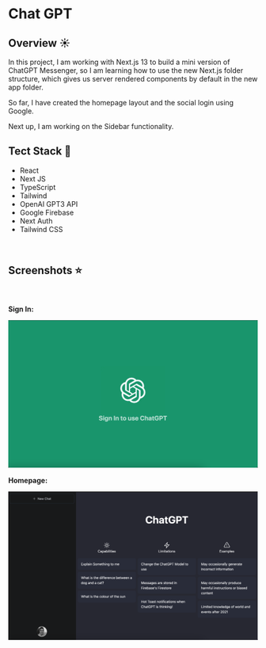# Chat GPT

## **Overview** ☀️

In this project, I am working with Next.js 13 to build a mini version of ChatGPT Messenger, so I am learning how to use the new Next.js folder structure, which gives us server rendered components by default in the new app folder.

So far, I have created the homepage layout and the social login using Google.

Next up, I am working on the Sidebar functionality.

## **Tect Stack** 🚀

- React
- Next JS
- TypeScript
- Tailwind
- OpenAI GPT3 API
- Google Firebase
- Next Auth
- Tailwind CSS

</br>

## **Screenshots** ⭐️

</br>

**Sign In:**

<img src="./styles/images/signin.png" width="1200">

</br>

**Homepage:**

<img src="./styles/images/homepage.png" width="1200">
